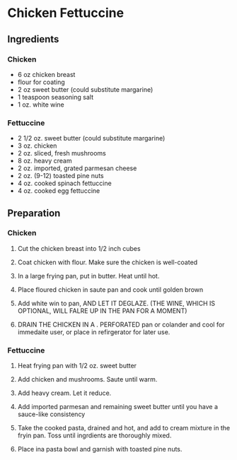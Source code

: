 # Chicken Fettuccine

## Ingredients

### Chicken
* 6 oz chicken breast
* flour for coating
* 2 oz sweet butter (could substitute margarine)
* 1 teaspoon seasoning salt
* 1 oz. white wine

### Fettuccine
* 2 1/2 oz. sweet butter (could substitute margarine)
* 3 oz. chicken
* 2 oz. sliced, fresh mushrooms
* 8 oz. heavy cream
* 2 oz. imported, grated parmesan cheese
* 2 oz. (9-12) toasted pine nuts
* 4 oz. cooked spinach fettuccine
* 4 oz. cooked egg fettuccine

## Preparation

### Chicken

1. Cut the chicken breast into 1/2 inch cubes

2. Coat chicken with flour. Make sure the chicken is well-coated

3. In a large frying pan, put in butter. Heat until hot.

4. Place floured chicken in saute pan and cook until golden brown

5. Add white win to pan, AND LET IT DEGLAZE. (THE WINE, WHICH IS OPTIONAL, WILL FALRE UP IN THE PAN FOR A MOMENT)

6. DRAIN THE CHICKEN IN A . PERFORATED pan or colander and cool for immedaite user, or place in refirgerator for later use.

### Fettuccine

1. Heat frying pan with 1/2 oz. sweet butter

2. Add chicken and mushrooms. Saute until warm.

3. Add heavy cream. Let it reduce.

4. Add imported parmesan and remaining sweet butter until you have a sauce-like consistency

5. Take the cooked pasta, drained and hot, and add to cream mixture in the fryin pan. Toss until ingrdients are thoroughly mixed.

6. Place ina pasta bowl and garnish with toasted pine nuts.

